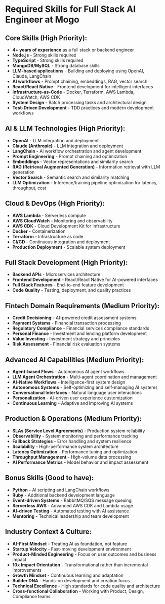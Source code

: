 # Required Skills for Full Stack AI Engineer at Mogo

## Core Skills (High Priority):
- **4+ years of experience** as a full stack or backend engineer
- **Node.js** - Strong skills required
- **TypeScript** - Strong skills required
- **MongoDB/MySQL** - Strong database skills
- **LLM-based applications** - Building and deploying using OpenAI, Claude, LangChain
- **AI workflows** - Prompt chaining, embeddings, RAG, vector search
- **React/React Native** - Frontend development for intelligent interfaces
- **Infrastructure-as-Code** - Docker, Terraform, AWS Lambda, CloudWatch, AWS CDK
- **System Design** - Batch processing tasks and architectural design
- **Test-Driven Development** - TDD practices and modern development workflows

## AI & LLM Technologies (High Priority):
- **OpenAI** - LLM integration and deployment
- **Claude (Anthropic)** - LLM integration and deployment
- **LangChain** - AI workflow orchestration and agent development
- **Prompt Engineering** - Prompt chaining and optimization
- **Embeddings** - Vector representations and similarity search
- **RAG (Retrieval Augmented Generation)** - Information retrieval with LLM generation
- **Vector Search** - Semantic search and similarity matching
- **LLM Optimization** - Inference/training pipeline optimization for latency, throughput, cost

## Cloud & DevOps (High Priority):
- **AWS Lambda** - Serverless compute
- **AWS CloudWatch** - Monitoring and observability
- **AWS CDK** - Cloud Development Kit for infrastructure
- **Docker** - Containerization
- **Terraform** - Infrastructure as code
- **CI/CD** - Continuous integration and deployment
- **Production Deployment** - Scalable system deployment

## Full Stack Development (High Priority):
- **Backend APIs** - Microservices architecture
- **Frontend Development** - React/React Native for AI-powered interfaces
- **Full Stack Features** - End-to-end feature development
- **Code Quality** - Testing, deployment, and quality practices

## Fintech Domain Requirements (Medium Priority):
- **Credit Decisioning** - AI-powered credit assessment systems
- **Payment Systems** - Financial transaction processing
- **Regulatory Compliance** - Financial services compliance standards
- **Personal Finance** - Investment and lending platform development
- **Value Investing** - Investment strategy and principles
- **Risk Assessment** - Financial risk evaluation systems

## Advanced AI Capabilities (Medium Priority):
- **Agent-based Flows** - Autonomous AI agent workflows
- **LLM Agent Orchestration** - Multi-agent coordination and management
- **AI-Native Workflows** - Intelligence-first system design
- **Autonomous Systems** - Self-optimizing and self-managing AI systems
- **Conversational Interfaces** - Natural language user interactions
- **Personalization** - AI-driven user experience customization
- **Continuous Learning** - Adaptive and improving AI systems

## Production & Operations (Medium Priority):
- **SLAs (Service Level Agreements)** - Production system reliability
- **Observability** - System monitoring and performance tracking
- **Fallback Strategies** - Error handling and system resilience
- **Scalability** - High-performance system architecture
- **Latency Optimization** - Performance tuning and optimization
- **Throughput Management** - High-volume data processing
- **AI Performance Metrics** - Model behavior and impact assessment

## Bonus Skills (Good to have):
- **Python** - AI scripting and LangChain workflows
- **Ruby** - Additional backend development language
- **Event-driven Systems** - RabbitMQ/SQS message queuing
- **Serverless AWS** - Advanced AWS CDK and Lambda usage
- **AI-driven Testing** - Automated testing with AI assistance
- **Mentoring** - Technical leadership and team development

## Industry Context & Culture:
- **AI-First Mindset** - Treating AI as foundation, not feature
- **Startup Velocity** - Fast-moving development environment
- **Product-Minded Engineering** - Focus on user outcomes and business impact
- **10x Impact Orientation** - Transformational rather than incremental improvements
- **Growth Mindset** - Continuous learning and adaptation
- **Builder DNA** - Hands-on development and creation focus
- **Technical Excellence** - High standards for code quality and architecture
- **Cross-functional Collaboration** - Working with Product, Design, Compliance teams
